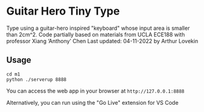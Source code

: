 # Guitar Hero Tiny Type
Type using a guitar-hero inspired "keyboard" whose input area is smaller than 2cm^2.
Code partially based on materials from UCLA ECE188 with professor Xiang ‘Anthony’ Chen
Last updated: 04-11-2022 by Arthur Lovekin

## Usage
```
cd m1
python ./serverup 8888
```

You can access the web app in your browser at ```http://127.0.0.1:8888```

Alternatively, you can run using the "Go Live" extension for VS Code